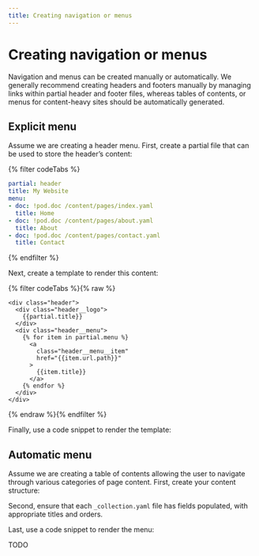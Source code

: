 ```yaml
---
title: Creating navigation or menus
---
```

# Creating navigation or menus

Navigation and menus can be created manually or automatically. We generally
recommend creating headers and footers manually by managing links within partial
header and footer files, whereas tables of contents, or menus for content-heavy
sites should be automatically generated.

## Explicit menu

Assume we are creating a header menu. First, create a partial file that can be
used to store the header’s content:

{% filter codeTabs %}
```yaml
partial: header
title: My Website
menu:
- doc: !pod.doc /content/pages/index.yaml
  title: Home
- doc: !pod.doc /content/pages/about.yaml
  title: About
- doc: !pod.doc /content/pages/contact.yaml
  title: Contact
```
{% endfilter %}

Next, create a template to render this content:

{% filter codeTabs %}{% raw %}
```nunjucks
<div class="header">
  <div class="header__logo">
    {{partial.title}}
  </div>
  <div class="header__menu">
    {% for item in partial.menu %}
      <a
        class="header__menu__item"
        href="{{item.url.path}}"
      >
        {{item.title}}
      </a>
    {% endfor %}
  </div>
</div>
```
{% endraw %}{% endfilter %}

Finally, use a code snippet to render the template:

## Automatic menu

Assume we are creating a table of contents allowing the user to navigate through
various categories of page content. First, create your content structure:

Second, ensure that each `_collection.yaml` file has fields populated, with
appropriate titles and orders.

Last, use a code snippet to render the menu:

TODO
